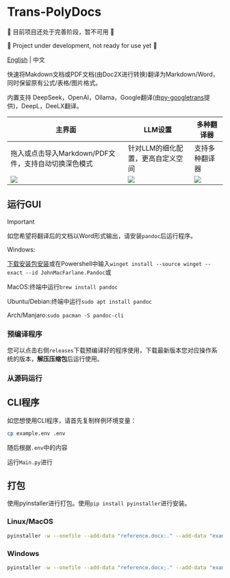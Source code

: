 # Trans-PolyDocs

🚧 目前项目还处于完善阶段，暂不可用 🚧

🚧 Project under development, not ready for use yet 🚧

[English](README_EN.md) | 中文

快速将Makdown文档或PDF文档(由Doc2X进行转换)翻译为Markdown/Word，同时保留原有公式/表格/图片格式。

内置支持 DeepSeek，OpenAI，Ollama，Google翻译(由[py-googletrans](https://github.com/ssut/py-googletrans)提供)，DeepL，DeeLX翻译。

| 主界面                                             | LLM设置                                                       | 多种翻译器                                                             |
| ---------------------------------------------------- | -------------------------------------------------------------- | -------------------------------------------------------------------- |
| 拖入或点击导入Markdown/PDF文件，支持自动切换深色模式 | 针对LLM的细化配置，更高自定义空间 | 支持多种翻译器 |
| <img src="https://github.com/user-attachments/assets/4a56614e-03cd-400f-a7bd-abf1907d0bd1"/>| <img src="https://github.com/user-attachments/assets/748ab2bf-181a-47f1-876f-5219f3a8df56"/>| <img src="https://github.com/user-attachments/assets/c4de4326-f245-4f77-bfe2-587e039c2887"/>     |

## 运行GUI

> [!IMPORTANT]
> 如您希望将翻译后的文档以Word形式输出，请安装`pandoc`后运行程序。
>
> Windows:
> 
>[下载安装包安装](https://pandoc.org/installing.html)或在Powershell中输入`winget install --source winget --exact --id JohnMacFarlane.Pandoc`或
>
> MacOS:终端中运行`brew install pandoc`
>
> Ubuntu/Debian:终端中运行`sudo apt install pandoc`
>
> Arch/Manjaro:`sudo pacman -S pandoc-cli`

### 预编译程序

您可以点击右侧`releases`下载预编译好的程序使用，下载最新版本您对应操作系统的版本，**解压压缩包**后运行使用。

### 从源码运行

## CLI程序

如您想使用CLI程序，请首先复制样例环境变量：

```bash
cp example.env .env
```

随后根据`.env`中的内容

运行`Main.py`进行

## 打包

使用pyinstaller进行打包。使用`pip install pyinstaller`进行安装。

### Linux/MacOS

```bash
pyinstaller -w --onefile --add-data "reference.docx:." --add-data "example.env:." -i icon.png app.py
```

### Windows

```bash
pyinstaller -w --onefile --add-data "reference.docx;." --add-data "example.env;." -i icon.png app.py
```